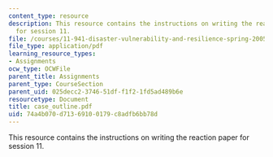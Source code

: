 ```yaml
---
content_type: resource
description: This resource contains the instructions on writing the reaction paper
  for session 11.
file: /courses/11-941-disaster-vulnerability-and-resilience-spring-2005/74a4b070d71369100179c8adfb6bb78d_case_outline.pdf
file_type: application/pdf
learning_resource_types:
- Assignments
ocw_type: OCWFile
parent_title: Assignments
parent_type: CourseSection
parent_uid: 025decc2-3746-51df-f1f2-1fd5ad489b6e
resourcetype: Document
title: case_outline.pdf
uid: 74a4b070-d713-6910-0179-c8adfb6bb78d
---
```

This resource contains the instructions on writing the reaction paper for session 11.

